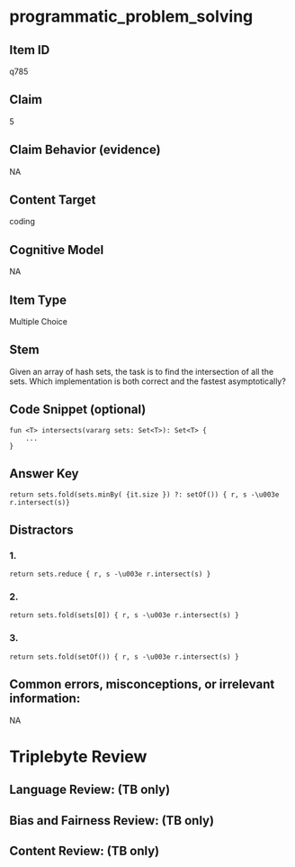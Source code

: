 # programmatic_problem_solving

## Item ID
q785

## Claim
5

## Claim Behavior (evidence)
NA

## Content Target
coding

## Cognitive Model
NA

## Item Type
Multiple Choice

## Stem
Given an array of hash sets, the task is to find the intersection of all the sets.  Which implementation is both correct and the fastest asymptotically?

## Code Snippet (optional)
```plain
fun <T> intersects(vararg sets: Set<T>): Set<T> {
    ...
}
```

## Answer Key
`return sets.fold(sets.minBy( {it.size }) ?: setOf()) { r, s -\u003e r.intersect(s)}`

## Distractors

### 1.
`return sets.reduce { r, s -\u003e r.intersect(s) }`

### 2.
`return sets.fold(sets[0]) { r, s -\u003e r.intersect(s) }`

### 3.
`return sets.fold(setOf()) { r, s -\u003e r.intersect(s) }`

## Common errors, misconceptions, or irrelevant information:
NA

# Triplebyte Review


## Language Review: (TB only)


## Bias and Fairness Review: (TB only)


## Content Review: (TB only)

